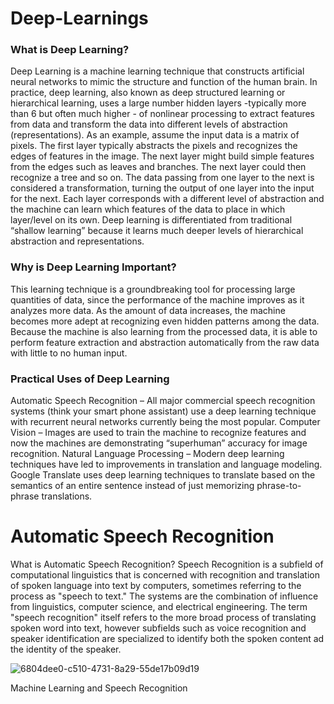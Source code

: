 # Deep-Learnings


### What is Deep Learning?

Deep Learning is a machine learning technique that constructs artificial neural networks to mimic the structure and function of the human brain. In practice, deep learning, also known as deep structured learning or hierarchical learning, uses a large number hidden layers -typically more than 6 but often much higher - of nonlinear processing to extract features from data and transform the data into different levels of abstraction (representations). 
As an example, assume the input data is a matrix of pixels. The first layer typically abstracts the pixels and recognizes the edges of features in the image. The next layer might build simple  features  from the edges such as leaves and branches. The next layer could then recognize a tree and so on. The data passing from one layer to the next is considered a transformation, turning the output of one layer into the input for the next. Each layer corresponds with a different level of abstraction and the machine can learn which features of the data to place in which layer/level on its own. Deep learning is differentiated from traditional “shallow learning” because it learns much deeper levels of hierarchical abstraction and representations.


### Why is Deep Learning Important?

This learning technique is a groundbreaking tool for processing large quantities of data, since the performance of the machine improves as it analyzes more data.  As the amount of data increases, the machine becomes more adept at recognizing even hidden patterns among the data. Because the machine is also learning from the processed data, it is able to perform feature extraction and abstraction automatically from the raw data with little to no human input.

### Practical Uses of Deep Learning

Automatic Speech Recognition – All major commercial speech recognition systems (think your smart phone assistant) use a deep learning technique with recurrent neural networks currently being the most popular.
Computer Vision – Images are used to train the machine to recognize features and now the machines are demonstrating “superhuman” accuracy for image recognition.
Natural Language Processing – Modern deep learning techniques have led to improvements in translation and language modeling. Google Translate uses deep learning techniques to translate based on the semantics of an entire sentence instead of just memorizing phrase-to-phrase translations.



# Automatic Speech Recognition

What is Automatic Speech Recognition?
Speech Recognition is a subfield of computational linguistics that is concerned with recognition and translation of spoken language into text by computers, sometimes referring to the process as "speech to text." The systems are the combination of influence from linguistics, computer science, and electrical engineering. The term "speech recognition" itself refers to the more broad process of translating spoken word into text, however subfields such as voice recognition and speaker identification are specialized to identify both the spoken content ad the identity of the speaker.

![6804dee0-c510-4731-8a29-55de17b09d19](https://user-images.githubusercontent.com/57901189/91671869-950c8180-eb2a-11ea-9953-a77dfc0dd49e.png)

Machine Learning and Speech Recognition

